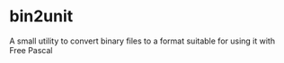 # bin2unit
A small utility to convert binary files to a format suitable for using it with Free Pascal
